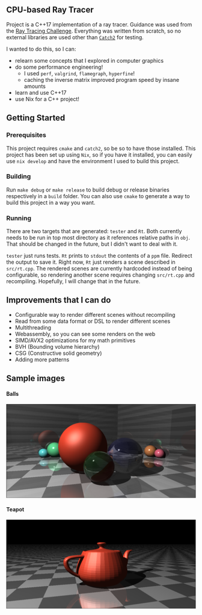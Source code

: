 ## CPU-based Ray Tracer

Project is a C++17 implementation of a ray tracer. Guidance was used from the [Ray Tracing Challenge](http://raytracerchallenge.com/).
Everything was written from scratch, so no external libraries are used other than [`Catch2`](https://github.com/catchorg/Catch2) for testing.

I wanted to do this, so I can:
 - relearn some concepts that I explored in computer graphics
 - do some performance engineering!
    - I used `perf`, `valgrind`, `flamegraph`, `hyperfine`!
    - caching the inverse matrix improved program speed by insane amounts
 - learn and use C++17
 - use Nix for a C++ project!

## Getting Started

### Prerequisites

This project requires `cmake` and `catch2`, so be so to have those installed.
This project has been set up using `Nix`, so if you have it installed, you can
easily use `nix develop` and have the environment I used to build this project.

### Building

Run `make debug` or `make release` to build debug or release binaries
respectively in a `build` folder. You can also use `cmake` to generate a way to
build this project in a way you want.

### Running

There are two targets that are generated: `tester` and `Rt`. Both currently
needs to be run in top most directory as it references relative paths in `obj`.
That should be changed in the future, but I didn't want to deal with it.

`tester` just runs tests. `Rt` prints to `stdout` the contents of a `ppm` file.
Redirect the output to save it. Right now, `Rt` just renders a scene described
in `src/rt.cpp`. The rendered scenes are currently hardcoded instead of being
configurable, so rendering another scene requires changing `src/rt.cpp` and
recompiling. Hopefully, I will change that in the future.

## Improvements that I can do

- Configurable way to render different scenes without recompiling
- Read from some data format or DSL to render different scenes
- Multithreading
- Webassembly, so you can see some renders on the web
- SIMD/AVX2 optimizations for my math primitives
- BVH (Bounding volume hierarchy)
- CSG (Constructive solid geometry)
- Adding more patterns

## Sample images

####  Balls

<img src='sample_images/balls.png'>


#### Teapot

<img src='sample_images/teapot.png'>
